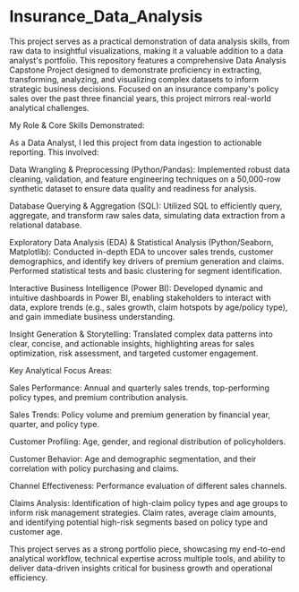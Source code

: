 # Insurance_Data_Analysis

This project serves as a practical demonstration of data analysis skills, from raw data to insightful visualizations, making it a valuable addition to a data analyst's portfolio.
This repository features a comprehensive Data Analysis Capstone Project designed to demonstrate proficiency in extracting, transforming, analyzing, and visualizing complex datasets to inform strategic business decisions. Focused on an insurance company's policy sales over the past three financial years, this project mirrors real-world analytical challenges.

My Role & Core Skills Demonstrated:

As a Data Analyst, I led this project from data ingestion to actionable reporting. This involved:

Data Wrangling & Preprocessing (Python/Pandas): Implemented robust data cleaning, validation, and feature engineering techniques on a 50,000-row synthetic dataset to ensure data quality and readiness for analysis.

Database Querying & Aggregation (SQL): Utilized SQL to efficiently query, aggregate, and transform raw sales data, simulating data extraction from a relational database.

Exploratory Data Analysis (EDA) & Statistical Analysis (Python/Seaborn, Matplotlib): Conducted in-depth EDA to uncover sales trends, customer demographics, and identify key drivers of premium generation and claims. Performed statistical tests and basic clustering for segment identification.

Interactive Business Intelligence (Power BI): Developed dynamic and intuitive dashboards in Power BI, enabling stakeholders to interact with data, explore trends (e.g., sales growth, claim hotspots by age/policy type), and gain immediate business understanding.

Insight Generation & Storytelling: Translated complex data patterns into clear, concise, and actionable insights, highlighting areas for sales optimization, risk assessment, and targeted customer engagement.

Key Analytical Focus Areas:

Sales Performance: Annual and quarterly sales trends, top-performing policy types, and premium contribution analysis.

Sales Trends: Policy volume and premium generation by financial year, quarter, and policy type.

Customer Profiling: Age, gender, and regional distribution of policyholders.

Customer Behavior: Age and demographic segmentation, and their correlation with policy purchasing and claims.

Channel Effectiveness: Performance evaluation of different sales channels.

Claims Analysis: Identification of high-claim policy types and age groups to inform risk management strategies. Claim rates, average claim amounts, and identifying potential high-risk segments based on policy type and customer age.

This project serves as a strong portfolio piece, showcasing my end-to-end analytical workflow, technical expertise across multiple tools, and ability to deliver data-driven insights critical for business growth and operational efficiency.

